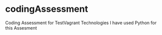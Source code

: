 # codingAssessment
Coding Assessment for TestVagrant Technologies
I have used Python for this Assesment
